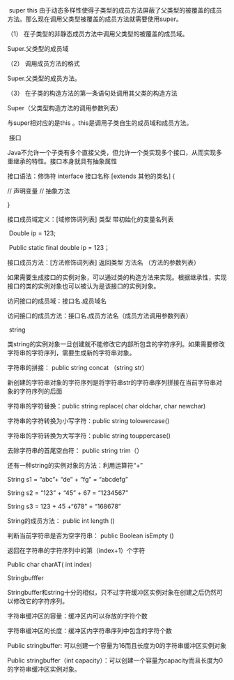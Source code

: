 





​                                                                super  this                                                                                                                                                                                    由于动态多样性使得子类型的成员方法屏蔽了父类型的被覆盖的成员方法。那么现在调用父类型被覆盖的成员方法就需要使用super。

（1）       在子类型的非静态成员方法中调用父类型的被覆盖的成员域。

Super.父类型的成员域

（2）       调用成员方法的格式

Super.父类型的成员方法。

（3）       在子类的构造方法的第一条语句处调用其父类的构造方法

Super（父类型构造方法的调用参数列表）

与super相对应的是this 。this是调用子类自生的成员域和成员方法。

​                                                                      接口

Java不允许一个子类有多个直接父类，但允许一个类实现多个接口，从而实现多重继承的特性。接口本身就具有抽象属性

接口语法：修饰符 interface 接口名称 [extends 其他的类名] {

 // 声明变量 // 抽象方法 

 }

接口成员域定义：[域修饰词列表] 类型 带初始化的变量名列表

​               Double  ip  =  123;

​               Public static final double ip = 123；

接口成员方法：[方法修饰词列表] 返回类型 方法名 （方法的参数列表）

如果需要生成接口的实例对象，可以通过类的构造方法来实现。根据继承性，实现接口的类的实例对象也可以被认为是该接口的实例对象。

访问接口的成员域：接口名.成员域名

访问接口的成员方法：接口名.成员方法名（成员方法调用参数列表）

   

​                                                             string

类string的实例对象一旦创建就不能修改它内部所包含的字符序列。如果需要修改字符串的字符序列，需要生成新的字符串对象。

字符串的拼接： public string concat （string str）

新创建的字符串对象的字符序列是将字符串str的字符串序列拼接在当前字符串对象的字符序列的后面

字符串的字符替换：public string replace( char oldchar,  char newchar)

字符串的字符转换为小写字符：public string tolowercase()

字符串的字符转换为大写字符：public string touppercase()

去除字符串的首尾空白符： public string trim（）

 

还有一种string的实例对象的方法：利用运算符“+”

String s1 = “abc”+ “de” + “fg”  =  “abcdefg”

String s2 = “123” + “45” + 67  =  “1234567”

String s3 = 123 + 45 +“678” = “168678”

 

String的成员方法： public int length ()

判断当前字符串是否为空字符串： public Boolean isEmpty ()

返回在字符串的字符序列中的第（index+1）个字符

Public char charAT( int index)

 

Stringbufffer

Stringbuffer和string十分的相似，只不过字符缓冲区实例对象在创建之后仍然可以修改它的字符序列。

字符串缓冲区的容量：缓冲区内可以存放的字符个数

字符串缓冲区的长度：缓冲区内字符串序列中包含的字符个数

Public stringbuffer: 可以创建一个容量为16而且长度为0的字符串缓冲区实例对象

Public stringbuffer（int capacity）：可以创建一个容量为capacity而且长度为0的字符串缓冲区实例对象。

 

 

 

​          

